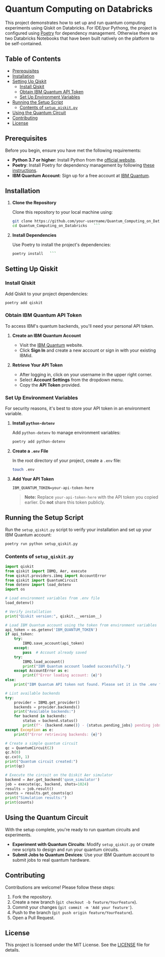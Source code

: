 # Quantum Computing on Databricks

This project demonstrates how to set up and run quantum computing experiments using Qiskit on Databricks. 
For IDE/pur Pythong, the project is configured using [Poetry](https://python-poetry.org/) for dependency management. Otherwise there are two Databricks Notebooks that have been built natively on the platform to be self-contained. 

## Table of Contents

- [Prerequisites](#prerequisites)
- [Installation](#installation)
- [Setting Up Qiskit](#setting-up-qiskit)
  - [Install Qiskit](#install-qiskit)
  - [Obtain IBM Quantum API Token](#obtain-ibm-quantum-api-token)
  - [Set Up Environment Variables](#set-up-environment-variables)
- [Running the Setup Script](#running-the-setup-script)
  - [Contents of `setup_qiskit.py`](#contents-of-setup_qiskitpy)
- [Using the Quantum Circuit](#using-the-quantum-circuit)
- [Contributing](#contributing)
- [License](#license)

## Prerequisites

Before you begin, ensure you have met the following requirements:

- **Python 3.7 or higher**: Install Python from the [official website](https://www.python.org/downloads/).
- **Poetry**: Install Poetry for dependency management by following [these instructions](https://python-poetry.org/docs/#installation).
- **IBM Quantum Account**: Sign up for a free account at [IBM Quantum](https://quantum-computing.ibm.com/).

## Installation

1. **Clone the Repository**

   Clone this repository to your local machine using:
   ```bash
   git clone https://github.com/your-username/Quantum_Computing_on_Databricks.git
   cd Quantum_Computing_on_Databricks   ```

2. **Install Dependencies**

   Use Poetry to install the project's dependencies:
   ```bash
   poetry install   ```

## Setting Up Qiskit

### Install Qiskit

Add Qiskit to your project dependencies:

```bash
poetry add qiskit
```

### Obtain IBM Quantum API Token

To access IBM's quantum backends, you'll need your personal API token.

1. **Create an IBM Quantum Account**

   - Visit the [IBM Quantum](https://quantum-computing.ibm.com/) website.
   - Click **Sign In** and create a new account or sign in with your existing IBMid.

2. **Retrieve Your API Token**

   - After logging in, click on your username in the upper right corner.
   - Select **Account Settings** from the dropdown menu.
   - Copy the **API Token** provided.

### Set Up Environment Variables

For security reasons, it's best to store your API token in an environment variable.

1. **Install `python-dotenv`**

   Add `python-dotenv` to manage environment variables:

   ```bash
   poetry add python-dotenv
   ```

2. **Create a `.env` File**

   In the root directory of your project, create a `.env` file:

   ```bash
   touch .env
   ```

3. **Add Your API Token**

   ```ini:.env
   IBM_QUANTUM_TOKEN=your-api-token-here
   ```

   > **Note:** Replace `your-api-token-here` with the API token you copied earlier. Do **not** share this token publicly.

## Running the Setup Script

Run the `setup_qiskit.py` script to verify your installation and set up your IBM Quantum account:

```bash
poetry run python setup_qiskit.py
```

### Contents of `setup_qiskit.py`

```python:setup_qiskit.py
import qiskit
from qiskit import IBMQ, Aer, execute
from qiskit.providers.ibmq import AccountError
from qiskit import QuantumCircuit
from dotenv import load_dotenv
import os

# Load environment variables from .env file
load_dotenv()

# Verify installation
print("Qiskit version:", qiskit.__version__)

# Load IBM Quantum account using the token from environment variables
api_token = os.getenv('IBM_QUANTUM_TOKEN')
if api_token:
    try:
        IBMQ.save_account(api_token)
    except:
        pass  # Account already saved
    try:
        IBMQ.load_account()
        print("IBM Quantum account loaded successfully.")
    except AccountError as e:
        print(f"Error loading account: {e}")
else:
    print("IBM Quantum API token not found. Please set it in the .env file.")

# List available backends
try:
    provider = IBMQ.get_provider()
    backends = provider.backends()
    print("Available backends:")
    for backend in backends:
        status = backend.status()
        print(f"- {backend.name()} - {status.pending_jobs} pending jobs")
except Exception as e:
    print(f"Error retrieving backends: {e}")

# Create a simple quantum circuit
qc = QuantumCircuit(2)
qc.h(0)
qc.cx(0, 1)
print("Quantum circuit created:")
print(qc)

# Execute the circuit on the Qiskit Aer simulator
backend = Aer.get_backend('qasm_simulator')
job = execute(qc, backend, shots=1024)
results = job.result()
counts = results.get_counts(qc)
print("Simulation results:")
print(counts)
```

## Using the Quantum Circuit

With the setup complete, you're ready to run quantum circuits and experiments.

- **Experiment with Quantum Circuits**: Modify `setup_qiskit.py` or create new scripts to design and run your quantum circuits.
- **Submit Jobs to Quantum Devices**: Use your IBM Quantum account to submit jobs to real quantum hardware.

## Contributing

Contributions are welcome! Please follow these steps:

1. Fork the repository.
2. Create a new branch (`git checkout -b feature/YourFeature`).
3. Commit your changes (`git commit -m 'Add your feature'`).
4. Push to the branch (`git push origin feature/YourFeature`).
5. Open a Pull Request.

## License

This project is licensed under the MIT License. See the [LICENSE](LICENSE) file for details.
